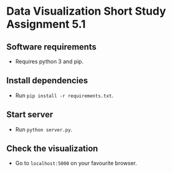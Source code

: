 Data Visualization Short Study Assignment 5.1
==

Software requirements
--
* Requires python 3 and pip.

Install dependencies
--
* Run ```pip install -r requirements.txt```.

Start server
--
* Run ```python server.py```.

Check the visualization
--
* Go to ```localhost:5000``` on your favourite browser.